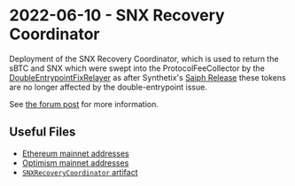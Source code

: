 # 2022-06-10 - SNX Recovery Coordinator

Deployment of the SNX Recovery Coordinator, which is used to return the sBTC and SNX which were swept into the ProtocolFeeCollector by the [DoubleEntrypointFixRelayer](../20220513-double-entrypoint-fix-relayer/readme.md) as after Synthetix's [Saiph Release](https://blog.synthetix.io/the-saiph-release/) these tokens are no longer affected by the double-entrypoint issue.

See [the forum post](https://forum.balancer.fi/t/tribe-dao-unclaimable-bal-rewards/3196) for more information.

## Useful Files

- [Ethereum mainnet addresses](./output/mainnet.json)
- [Optimism mainnet addresses](./output/optimism.json)
- [`SNXRecoveryCoordinator` artifact](./artifact/SNXRecoveryCoordinator.json)
